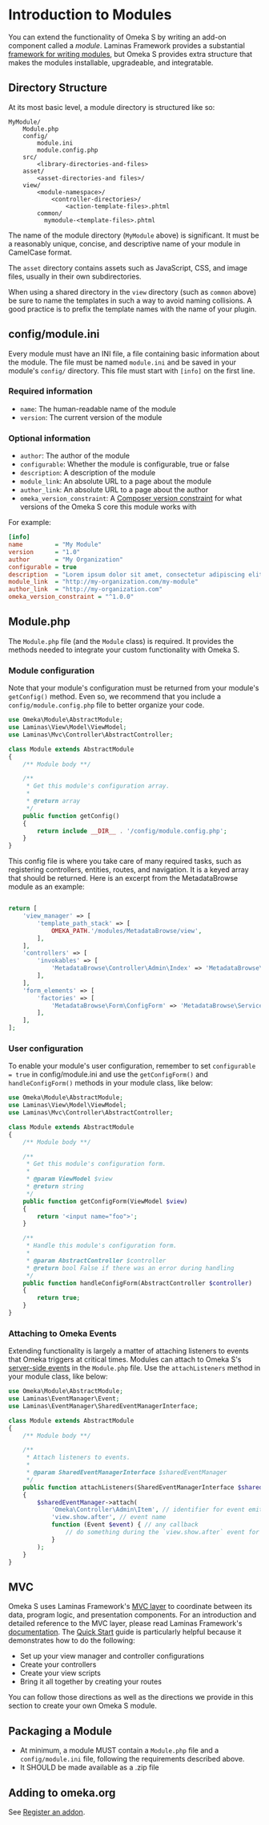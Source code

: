 # Introduction to Modules

You can extend the functionality of Omeka S by writing an add-on component called
a *module*. Laminas Framework provides a substantial [framework for writing modules](https://docs.laminas.dev/laminas-modulemanager/intro/),
but Omeka S provides extra structure that makes the modules installable, upgradeable,
and integratable.

## Directory Structure

At its most basic level, a module directory is structured like so:

```
MyModule/
    Module.php
    config/
        module.ini
        module.config.php
    src/
        <library-directories-and-files>
    asset/
        <asset-directories-and files>/
    view/
        <module-namespace>/
            <controller-directories>/
                <action-template-files>.phtml
        common/
          mymodule-<template-files>.phtml
```

The name of the module directory (`MyModule` above) is significant. It must be a
reasonably unique, concise, and descriptive name of your module in CamelCase format.

The `asset` directory contains assets such as JavaScript, CSS, and image files,
usually in their own subdirectories.

When using a shared directory in the `view` directory (such as `common` above) be
sure to name the templates in such a way to avoid naming collisions. A good practice
is to prefix the template names with the name of your plugin.

## config/module.ini

Every module must have an INI file, a file containing basic information about the
module. The file must be named `module.ini` and be saved in your module's `config/`
directory. This file must start with `[info]` on the first line.

### Required information

* `name`: The human-readable name of the module
* `version`: The current version of the module

### Optional information

* `author`: The author of the module
* `configurable`: Whether the module is configurable, true or false
* `description`: A description of the module
* `module_link`: An absolute URL to a page about the module
* `author_link`: An absolute URL to a page about the author
* `omeka_version_constraint`: A [Composer version constraint](https://getcomposer.org/doc/articles/versions.md) for what versions of the Omeka S core this module works with

For example:

```ini
[info]
name         = "My Module"
version      = "1.0"
author       = "My Organization"
configurable = true
description  = "Lorem ipsum dolor sit amet, consectetur adipiscing elit."
module_link  = "http://my-organization.com/my-module"
author_link  = "http://my-organization.com"
omeka_version_constraint = "^1.0.0"
```

## Module.php

The `Module.php` file (and the `Module` class) is required. It provides the methods
needed to integrate your custom functionality with Omeka S.

### Module configuration

Note that your module's configuration must be returned from your module's `getConfig()`
method. Even so, we recommend that you include a `config/module.config.php` file
to better organize your code.

```php
use Omeka\Module\AbstractModule;
use Laminas\View\Model\ViewModel;
use Laminas\Mvc\Controller\AbstractController;

class Module extends AbstractModule
{
    /** Module body **/

    /**
     * Get this module's configuration array.
     *
     * @return array
     */
    public function getConfig()
    {
        return include __DIR__ . '/config/module.config.php';
    }
}
```

This config file is where you take care of many required tasks, such as registering
controllers, entities, routes, and navigation. It is a keyed array that should be
returned. Here is an excerpt from the MetadataBrowse module as an example:

```php

return [
    'view_manager' => [
        'template_path_stack' => [
            OMEKA_PATH.'/modules/MetadataBrowse/view',
        ],
    ],
    'controllers' => [
        'invokables' => [
            'MetadataBrowse\Controller\Admin\Index' => 'MetadataBrowse\Controller\Admin\IndexController',
        ],
    ],
    'form_elements' => [
        'factories' => [
            'MetadataBrowse\Form\ConfigForm' => 'MetadataBrowse\Service\Form\ConfigFormFactory',
        ],
    ],
];
```

### User configuration

To enable your module's user configuration, remember to set `configurable = true`
in config/module.ini and use the `getConfigForm()` and `handleConfigForm()` methods
in your module class, like below:

```php
use Omeka\Module\AbstractModule;
use Laminas\View\Model\ViewModel;
use Laminas\Mvc\Controller\AbstractController;

class Module extends AbstractModule
{
    /** Module body **/

    /**
     * Get this module's configuration form.
     *
     * @param ViewModel $view
     * @return string
     */
    public function getConfigForm(ViewModel $view)
    {
        return '<input name="foo">';
    }

    /**
     * Handle this module's configuration form.
     *
     * @param AbstractController $controller
     * @return bool False if there was an error during handling
     */
    public function handleConfigForm(AbstractController $controller)
    {
        return true;
    }
}
```

### Attaching to Omeka Events

Extending functionality is largely a matter of attaching listeners to events that
Omeka triggers at critical times. Modules can attach to Omeka S's [server-side events](../events/server_events.md)
in the `Module.php` file. Use the `attachListeners` method in your module class,
like below:

```php
use Omeka\Module\AbstractModule;
use Laminas\EventManager\Event;
use Laminas\EventManager\SharedEventManagerInterface;

class Module extends AbstractModule
{
    /** Module body **/

    /**
     * Attach listeners to events.
     *
     * @param SharedEventManagerInterface $sharedEventManager
     */
    public function attachListeners(SharedEventManagerInterface $sharedEventManager)
    {
        $sharedEventManager->attach(
            'Omeka\Controller\Admin\Item', // identifier for event emitting component
            'view.show.after', // event name
            function (Event $event) { // any callback
                // do something during the `view.show.after` event for a `Omeka\Controller\Admin\Item`
            }
        );
    }
}
```

## MVC

Omeka S uses Laminas Framework's [MVC layer](https://docs.laminas.dev/laminas-mvc/)
to coordinate between its data, program logic, and presentation components. For
an introduction and detailed reference to the MVC layer, please read Laminas Framework's
[documentation](https://docs.laminas.dev/laminas-mvc/intro/). The [Quick Start](https://docs.laminas.dev/laminas-mvc/quick-start/)
guide is particularly helpful because it demonstrates how to do the following:

- Set up your view manager and controller configurations
- Create your controllers
- Create your view scripts
- Bring it all together by creating your routes

You can follow those directions as well as the directions we provide in this section
to create your own Omeka S module.

## Packaging a Module

* At minimum, a module MUST contain a `Module.php` file and a `config/module.ini` file, following the requirements described above.
* It SHOULD be made available as a .zip file

## Adding to omeka.org

See [Register an addon](../register_an_addon.md).
